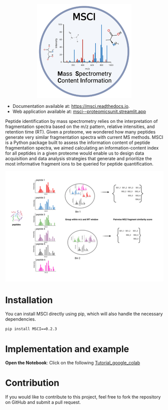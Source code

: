 
   <p align="center">
      <img src="docs/MSCI_logo.png" alt="logo" width="300" height="300">
   </p>


* Documentation available at: https://msci.readthedocs.io.
* Web application available at: [msci--proteomicsunit.streamlit.app](https://msci--proteomicsunit.streamlit.app/) 


Peptide identification by mass spectrometry relies on the interpretation of fragmentation spectra based on the m/z pattern, relative intensities, and retention time (RT). Given a proteome, we wondered how many peptides generate very similar fragmentation spectra with current MS methods. MSCI is a Python package built to assess the information content of peptide fragmentation spectra, we aimed calculating an information-content index for all peptides in a given proteome would enable us to design data acquisition and data analysis strategies that generate and prioritize the most informative fragment ions to be queried for peptide quantification.

  <p >
      <img src="docs/INTRODUCTION.png" alt="workflow illustration">
   </p>

Installation
==================
You can install MSCI directly using pip, which will also handle the necessary dependencies.

 

    pip install MSCI==0.2.3


Implementation and example 
==================

**Open the Notebook**: Click on the following [Tutorial_google_colab](https://colab.research.google.com/drive/1ny97RNgvnpD7ZrHW8TTRXWCAQvIcavkk) 



Contribution
==================

If you would like to contribute to this project, feel free to fork the repository on GitHub and submit a pull request.
